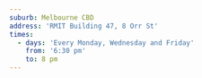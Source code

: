 ```yaml
---
suburb: Melbourne CBD
address: 'RMIT Building 47, 8 Orr St'
times:
  - days: 'Every Monday, Wednesday and Friday'
    from: '6:30 pm'
    to: 8 pm
---
```


